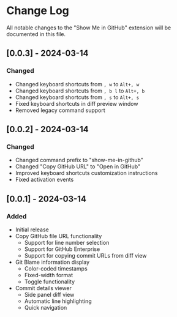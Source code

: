 # Change Log

All notable changes to the "Show Me in GitHub" extension will be documented in this file.

## [0.0.3] - 2024-03-14

### Changed
- Changed keyboard shortcuts from `, w` to `Alt+, w`
- Changed keyboard shortcuts from `, b l` to `Alt+, b`
- Changed keyboard shortcuts from `, s` to `Alt+, s`
- Fixed keyboard shortcuts in diff preview window
- Removed legacy command support

## [0.0.2] - 2024-03-14

### Changed
- Changed command prefix to "show-me-in-github"
- Changed "Copy GitHub URL" to "Open in GitHub"
- Improved keyboard shortcuts customization instructions
- Fixed activation events

## [0.0.1] - 2024-03-14

### Added
- Initial release
- Copy GitHub file URL functionality
  - Support for line number selection
  - Support for GitHub Enterprise
  - Support for copying commit URLs from diff view
- Git Blame information display
  - Color-coded timestamps
  - Fixed-width format
  - Toggle functionality
- Commit details viewer
  - Side panel diff view
  - Automatic line highlighting
  - Quick navigation